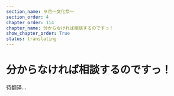 ```yaml
---
section_name: ９月～文化祭～
section_order: 4
chapter_order: 114
chapter_name: 分からなければ相談するのですっ！
show_chapter_order: True
status: translating
---
```


# 分からなければ相談するのですっ！
待翻译...
